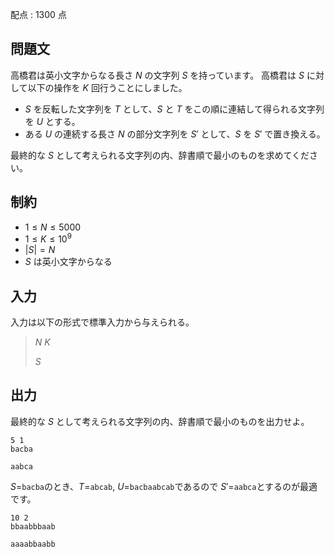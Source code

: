 配点 : $1300$ 点

## 問題文

高橋君は英小文字からなる長さ $N$ の文字列 $S$ を持っています。
高橋君は $S$ に対して以下の操作を $K$ 回行うことにしました。

- $S$ を反転した文字列を $T$ として、$S$ と $T$ をこの順に連結して得られる文字列を $U$ とする。
- ある $U$ の連続する長さ $N$ の部分文字列を $S'$ として、$S$ を $S'$ で置き換える。

最終的な $S$ として考えられる文字列の内、辞書順で最小のものを求めてください。

## 制約

- $1 \leq N \leq 5000$
- $1 \leq K \leq 10^9$
- $|S|=N$
- $S$ は英小文字からなる

## 入力

入力は以下の形式で標準入力から与えられる。

> $N$ $K$
> 
> $S$

## 出力

最終的な $S$ として考えられる文字列の内、辞書順で最小のものを出力せよ。

```input1
5 1
bacba
```

```output1
aabca
```

$S=$`bacba`のとき、$T=$`abcab`, $U=$`bacbaabcab`であるので $S'=$`aabca`とするのが最適です。

```input2
10 2
bbaabbbaab
```

```output2
aaaabbaabb
```